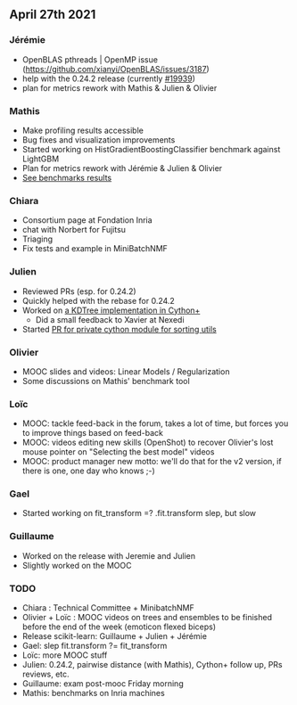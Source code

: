 ## April 27th 2021

### Jérémie
- OpenBLAS pthreads | OpenMP issue (https://github.com/xianyi/OpenBLAS/issues/3187)
- help with the 0.24.2 release (currently [#19939](https://github.com/scikit-learn/scikit-learn/pull/19939))
- plan for metrics rework with Mathis & Julien & Olivier

### Mathis
- Make profiling results accessible
- Bug fixes and visualization improvements 
- Started working on HistGradientBoostingClassifier benchmark against LightGBM
- Plan for metrics rework with Jérémie & Julien & Olivier
- [See benchmarks results](https://mbatoul.github.io/sklearn_benchmarks/)

### Chiara
- Consortium page at Fondation Inria
- chat with Norbert for Fujitsu
- Triaging
- Fix tests and example in MiniBatchNMF

### Julien
 - Reviewed PRs (esp. for 0.24.2)
 - Quickly helped with the rebase for 0.24.2
 - Worked on [a KDTree implementation in Cython+](https://github.com/scikit-learn-inria-fondation/cython_plus_experiments)
     - Did a small feedback to Xavier at Nexedi
- Started [PR for private cython module for sorting utils](https://github.com/scikit-learn/scikit-learn/pull/19950)

### Olivier
- MOOC slides and videos: Linear Models / Regularization
- Some discussions on Mathis' benchmark tool

### Loïc
- MOOC: tackle feed-back in the forum, takes a lot of time, but forces you to improve things based on feed-back
- MOOC: videos editing new skills (OpenShot) to recover Olivier's lost mouse pointer on "Selecting the best model" videos
- MOOC: product manager new motto: we'll do that for the v2 version, if there is one, one day who knows ;-)

### Gael
- Started working on fit_transform =? .fit.transform slep, but slow

### Guillaume
- Worked on the release with Jeremie and Julien
- Slightly worked on the MOOC

### TODO
- Chiara : Technical Committee + MinibatchNMF
- Olivier + Loïc : MOOC videos on trees and ensembles to be finished before the end of the week (emoticon flexed biceps)
- Release scikit-learn: Guillaume + Julien + Jérémie
- Gael: slep fit.transform ?= fit_transform
- Loïc: more MOOC stuff
- Julien: 0.24.2, pairwise distance (with Mathis), Cython+ follow up, PRs reviews, etc.
- Guillaume: exam post-mooc Friday morning
- Mathis: benchmarks on Inria machines
